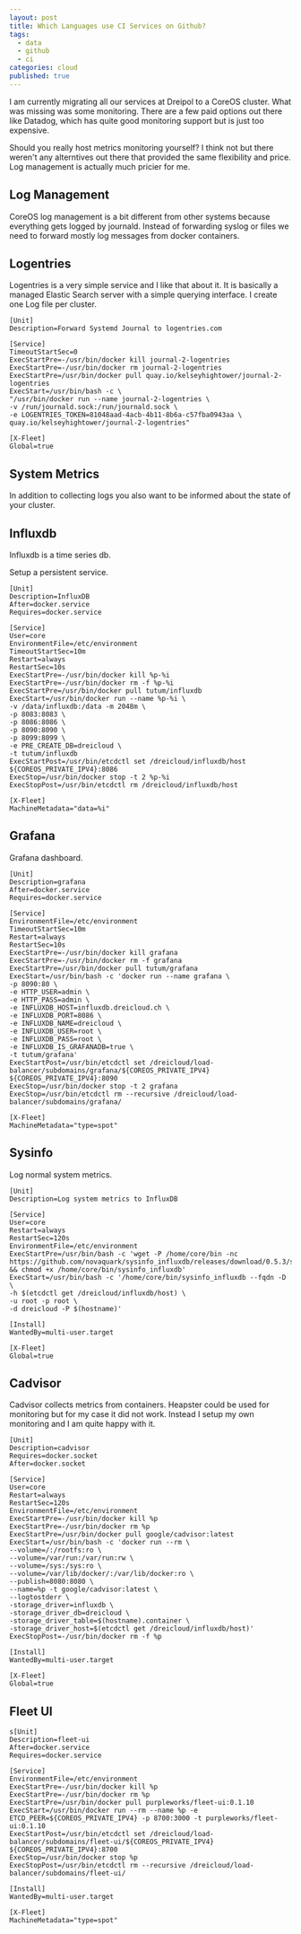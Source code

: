 ```yaml
---
layout: post
title: Which Languages use CI Services on Github?
tags:
  - data
  - github
  - ci
categories: cloud
published: true
---
```


I am currently migrating all our services at Dreipol to a CoreOS cluster.
What was missing was some monitoring. There are a few paid options out there
like Datadog, which has quite good monitoring support but is just too expensive.

Should you really host metrics monitoring yourself?
I think not but there weren't any alterntives out there that provided the same flexibility
and price. Log management is actually much pricier for me.

## Log Management

CoreOS log management is a bit different from other systems because everything 
gets logged by journald. Instead of forwarding syslog or files we need to forward
mostly log messages from docker containers.

## Logentries

Logentries is a very simple service and I like that about it.
It is basically a managed Elastic Search server with a simple querying interface.
I create one Log file per cluster.

```
[Unit]
Description=Forward Systemd Journal to logentries.com

[Service]
TimeoutStartSec=0
ExecStartPre=-/usr/bin/docker kill journal-2-logentries
ExecStartPre=-/usr/bin/docker rm journal-2-logentries
ExecStartPre=/usr/bin/docker pull quay.io/kelseyhightower/journal-2-logentries
ExecStart=/usr/bin/bash -c \
"/usr/bin/docker run --name journal-2-logentries \
-v /run/journald.sock:/run/journald.sock \
-e LOGENTRIES_TOKEN=81048aad-4acb-4b11-8b6a-c57fba0943aa \
quay.io/kelseyhightower/journal-2-logentries"

[X-Fleet]
Global=true
```



## System Metrics

In addition to collecting logs you also want to be informed about the state of your cluster.



## Influxdb

Influxdb is a time series db.

Setup a persistent service.

```
[Unit]
Description=InfluxDB
After=docker.service
Requires=docker.service

[Service]
User=core
EnvironmentFile=/etc/environment
TimeoutStartSec=10m
Restart=always
RestartSec=10s
ExecStartPre=-/usr/bin/docker kill %p-%i
ExecStartPre=-/usr/bin/docker rm -f %p-%i
ExecStartPre=/usr/bin/docker pull tutum/influxdb
ExecStart=/usr/bin/docker run --name %p-%i \
-v /data/influxdb:/data -m 2048m \
-p 8083:8083 \
-p 8086:8086 \
-p 8090:8090 \
-p 8099:8099 \
-e PRE_CREATE_DB=dreicloud \
-t tutum/influxdb
ExecStartPost=/usr/bin/etcdctl set /dreicloud/influxdb/host ${COREOS_PRIVATE_IPV4}:8086
ExecStop=/usr/bin/docker stop -t 2 %p-%i
ExecStopPost=/usr/bin/etcdctl rm /dreicloud/influxdb/host

[X-Fleet]
MachineMetadata="data=%i"
```

## Grafana

Grafana dashboard.

```
[Unit]
Description=grafana
After=docker.service
Requires=docker.service

[Service]
EnvironmentFile=/etc/environment
TimeoutStartSec=10m
Restart=always
RestartSec=10s
ExecStartPre=-/usr/bin/docker kill grafana
ExecStartPre=-/usr/bin/docker rm -f grafana
ExecStartPre=/usr/bin/docker pull tutum/grafana
ExecStart=/usr/bin/bash -c 'docker run --name grafana \
-p 8090:80 \
-e HTTP_USER=admin \
-e HTTP_PASS=admin \
-e INFLUXDB_HOST=influxdb.dreicloud.ch \
-e INFLUXDB_PORT=8086 \
-e INFLUXDB_NAME=dreicloud \
-e INFLUXDB_USER=root \
-e INFLUXDB_PASS=root \
-e INFLUXDB_IS_GRAFANADB=true \
-t tutum/grafana'
ExecStartPost=/usr/bin/etcdctl set /dreicloud/load-balancer/subdomains/grafana/${COREOS_PRIVATE_IPV4} ${COREOS_PRIVATE_IPV4}:8090
ExecStop=/usr/bin/docker stop -t 2 grafana
ExecStop=/usr/bin/etcdctl rm --recursive /dreicloud/load-balancer/subdomains/grafana/

[X-Fleet]
MachineMetadata="type=spot"
```

## Sysinfo

Log normal system metrics.

```
[Unit]
Description=Log system metrics to InfluxDB

[Service]
User=core
Restart=always
RestartSec=120s
EnvironmentFile=/etc/environment
ExecStartPre=/usr/bin/bash -c 'wget -P /home/core/bin -nc https://github.com/novaquark/sysinfo_influxdb/releases/download/0.5.3/sysinfo_influxdb && chmod +x /home/core/bin/sysinfo_influxdb'
ExecStart=/usr/bin/bash -c '/home/core/bin/sysinfo_influxdb --fqdn -D \
-h $(etcdctl get /dreicloud/influxdb/host) \
-u root -p root \
-d dreicloud -P $(hostname)'

[Install]
WantedBy=multi-user.target

[X-Fleet]
Global=true
```

## Cadvisor

Cadvisor collects metrics from containers.
Heapster could be used for monitoring but for my case it did not work.
Instead I setup my own monitoring and I am quite happy with it.

```
[Unit]
Description=cadvisor
Requires=docker.socket
After=docker.socket

[Service]
User=core
Restart=always
RestartSec=120s
EnvironmentFile=/etc/environment
ExecStartPre=-/usr/bin/docker kill %p
ExecStartPre=-/usr/bin/docker rm %p
ExecStartPre=/usr/bin/docker pull google/cadvisor:latest
ExecStart=/usr/bin/bash -c 'docker run --rm \
--volume=/:/rootfs:ro \
--volume=/var/run:/var/run:rw \
--volume=/sys:/sys:ro \
--volume=/var/lib/docker/:/var/lib/docker:ro \
--publish=8080:8080 \
--name=%p -t google/cadvisor:latest \
--logtostderr \
-storage_driver=influxdb \
-storage_driver_db=dreicloud \
-storage_driver_table=$(hostname).container \
-storage_driver_host=$(etcdctl get /dreicloud/influxdb/host)'
ExecStopPost=-/usr/bin/docker rm -f %p

[Install]
WantedBy=multi-user.target

[X-Fleet]
Global=true
```

## Fleet UI

```
s[Unit]
Description=fleet-ui
After=docker.service
Requires=docker.service

[Service]
EnvironmentFile=/etc/environment
ExecStartPre=-/usr/bin/docker kill %p
ExecStartPre=-/usr/bin/docker rm %p
ExecStartPre=/usr/bin/docker pull purpleworks/fleet-ui:0.1.10
ExecStart=/usr/bin/docker run --rm --name %p -e ETCD_PEER=${COREOS_PRIVATE_IPV4} -p 8700:3000 -t purpleworks/fleet-ui:0.1.10
ExecStartPost=/usr/bin/etcdctl set /dreicloud/load-balancer/subdomains/fleet-ui/${COREOS_PRIVATE_IPV4} ${COREOS_PRIVATE_IPV4}:8700
ExecStop=/usr/bin/docker stop %p
ExecStopPost=/usr/bin/etcdctl rm --recursive /dreicloud/load-balancer/subdomains/fleet-ui/

[Install]
WantedBy=multi-user.target

[X-Fleet]
MachineMetadata="type=spot"
```
